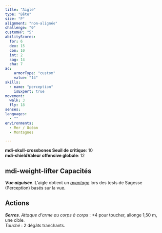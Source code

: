 ```yaml
---
title: "Aigle"
type: "Bête"
size: "P"
alignment: "non-alignée"
challenge: "0"
customHP: "5"
abilityScores:
  for: 6
  dex: 15
  con: 10
  int: 2
  sag: 14
  cha: 7
ac:
    armorType: "custom"
    value: "14"
skills:
  - name: "perception"
    isExpert: true
movement:
  walk: 3
  fly: 18
senses:
languages:
  - ""
environments:
  - Mer / Océan
  - Montagnes

---
```

**<v-icon>mdi-skull-crossbones</v-icon> Seuil de critique**: 10        
**<v-icon>mdi-shield</v-icon>Valeur offensive globale**: 12     
## <v-icon>mdi-weight-lifter</v-icon> Capacités
_**Vue aiguisée**_. L'aigle obtient un [_avantage_](/utiliser-les-caracteristiques/#avantage-et-desavantage) lors des tests de Sagesse (Perception) basés sur la vue.

## Actions
_**Serres**_. _Attaque d'arme au corps à corps_ : +4 pour toucher, allonge 1,50 m, une cible.  
_Touché_ : 2 dégâts tranchants.
